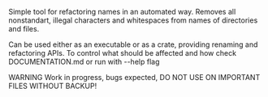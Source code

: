 Simple tool for refactoring names in an automated way.
Removes all nonstandart, illegal characters and whitespaces from names of directories and files.

Can be used either as an executable or as a crate, providing renaming and refactoring APIs.
To control what should be affected and how check DOCUMENTATION.md or run with --help flag


WARNING Work in progress, bugs expected, DO NOT USE ON IMPORTANT FILES WITHOUT BACKUP!